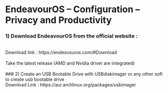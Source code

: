 # EndeavourOS – Configuration – Privacy and Productivity







### 1) Download EndeavourOS from the official website :
<br />
Download link : https://endeavouros.com/#Download
<br />

<br />
Take the latest release (AMD and Nvidia driver are integrated)
<br />
<br />
### 2) Create an USB Bootable Drive with USBdiskimager or any other soft to create usb bootable drive
<br />
Download Link : https://aur.archlinux.org/packages/usbimager

<br />
